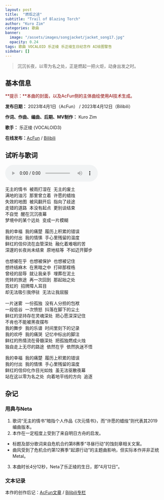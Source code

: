 ```yaml
---
layout: post
title:  "燃炬之途"
subtitle: "Trail of Blazing Torch"
author: "Kuro Zim"
categories: 歌曲
banner: 
  image: "/assets/images/songjacket/jacket_song17.jpg"
  opacity: 0.24
tags: 歌曲 VOCALOID 乐正绫 乐正绫生日纪念作 AI绘图警告
sidebar: []
---
```


> 沉沉长夜，以零为名之处，正是燃起一把火炬，动身出发之时。

## 基本信息

<font color="#8b0000">**提示：**本曲的封面，以及AcFun侧的主体曲绘使用AI技术生成。</font>

**发布日期：** 2023年4月1日（AcFun） / 2023年4月12日（Bilibili）

**作词、作曲、编曲、后期、MV制作：** Kuro Zim

**歌手：** 乐正绫 (VOCALOID3) 

**在线发布：**[AcFun](https://www.acfun.cn/v/ac41019965) / [Bilibili](https://www.bilibili.com/video/BV1fX4y1r7NB)

## 试听与歌词

<audio controls><source src="/assets/audio/song17.mp3" type="audio/mp3"></audio>

<pre>
无主的情书 被雨打湿在 无主的废土
满地的油污 那里曾立着 许愿的蜡烛
失效的地图 被风翻开后 指向了歧途
走错的道路 本没有起点 更别谈结束
不自觉 醒在沉沉夜幕
梦境中的某个远处 变成一片模糊

我的幸福 我的痛楚 履历上积累的错误
我的付出 我的情愫 手心里残留的温度
鲜红的信仰流在血管深处 融化着难咽的苦
深邃的长夜尚未结束 原地枯等 不如迈开脚步

也想被在乎 也想被保护 也想被记住
想终结麻木 在黑暗之中 打碎那桎梏
曾经的屈辱 就让我亲手 埋葬在泥土
兜转的旅途 再一次回到 那起始之处
霓虹的 招牌障人耳目
却无法吸引我停驻 无法让我屈服

一片迷雾 一份孤独 没有人分担的包袱
一段低谷 一次愤怒 抖落在脚下的尘土
鲜红的坚持存在灵魂深处 把心愿深深记住
不肯也不能被黑夜摆布
我的舞步 我的乐谱 时间里刻下的记录
我的欢呼 我的痛哭 记忆中标出的脚注
鲜红的热情流在骨髓深处 把孤独燃成火烛
独自走上无尽的路途 依然在乎 依然执迷不悟

我的幸福 我的痛楚 履历上积累的错误
我的付出 我的情愫 手心里残留的温度
鲜红的信仰化作目光如烛 虽无法驱散夜幕
站在这以零为名之处 向着地平线的方向 追逐
</pre>

## 杂记

### 用典与Neta

1. 歌词“无主的情书”暗指个人作品《次元情书》，而“许愿的蜡烛”则代表其2019编曲版本。
2. 本作在一定程度上受到了来自明日方舟的启发。
* 标题及部分歌词来自危机合约第8赛季“寻昼行动”的蚀刻章相关文案。
* 曲风受到了危机合约第12赛季“起源行动”的主题曲影响，但实际本作并非正统Metal。
3. 本曲时长4分12秒，Neta了乐正绫的生日，即“4月12日”。

### 文本记录

本作的创作后记：[AcFun文章](https://www.acfun.cn/a/ac41036766) / [Bilibili专栏](https://www.bilibili.com/read/cv22885588/)